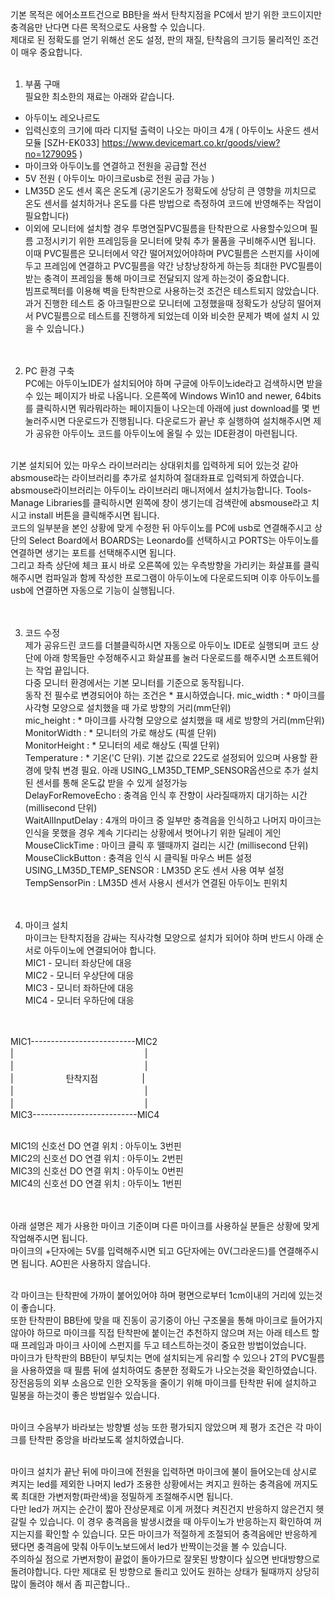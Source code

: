 기본 목적은 에어소프트건으로 BB탄을 쏴서 탄착지점을 PC에서 받기 위한 코드이지만 충격음만 난다면 다른 목적으로도 사용할 수 있습니다.<br>
제대로 된 정확도를 얻기 위해선 온도 설정, 판의 재질, 탄착음의 크기등 물리적인 조건이 매우 중요합니다.<br><br>

1. 부품 구매<br>
 필요한 최소한의 재료는 아래와 같습니다.<br>
  - 아두이노 레오나르도<br>
  - 입력신호의 크기에 따라 디지털 출력이 나오는 마이크 4개 ( 아두이노 사운드 센서모듈 [SZH-EK033] https://www.devicemart.co.kr/goods/view?no=1279095 )<br>
  - 마이크와 아두이노를 연결하고 전원을 공급할 전선<br>
  - 5V 전원 ( 아두이노 마이크로usb로 전원 공급 가능 )<br>
  - LM35D 온도 센서 혹은 온도계 (공기온도가 정확도에 상당히 큰 영향을 끼치므로 온도 센서를 설치하거나 온도를 다른 방법으로 측정하여 코드에 반영해주는 작업이 필요합니다) <br>
  - 이외에 모니터에 설치할 경우 투명연질PVC필름을 탄착판으로 사용할수있으며 필름 고정시키기 위한 프레임등을 모니터에 맞춰 추가 물품을 구비해주시면 됩니다. <br>
  이때 PVC필름은 모니터에서 약간 떨어져있어야하며 PVC필름은 스펀지를 사이에 두고 프레임에 연결하고 PVC필름을 약간 낭창낭창하게 하는등 최대한 PVC필름이 받는 충격이 프레임을 통해 마이크로 전달되지 않게 하는것이 중요합니다.<br>
  빔프로젝터를 이용해 벽을 탄착판으로 사용하는것 조건은 테스트되지 않았습니다. 과거 진행한 테스트 중 아크릴판으로 모니터에 고정했을때 정확도가 상당히 떨어져서 PVC필름으로 테스트를 진행하게 되었는데 이와 비슷한 문제가 벽에 설치 시 있을 수 있습니다.)<br><br><br>


2. PC 환경 구축<br>
PC에는 아두이노IDE가 설치되어야 하며 구글에 아두이노ide라고 검색하시면 받을 수 있는 페이지가 바로 나옵니다.
오른쪽에 Windows Win10 and newer, 64bits 를 클릭하시면 뭐라뭐라하는 페이지들이 나오는데 아래에 just download를 몇 번 눌러주시면 다운로드가 진행됩니다. 다운로드가 끝난 후 실행하여 설치해주시면 제가 공유한 아두이노 코드를 아두이노에 올릴 수 있는 IDE환경이 마련됩니다.<br><br>

기본 설치되어 있는 마우스 라이브러리는 상대위치를 입력하게 되어 있는것 같아 absmouse라는 라이브러리를 추가로 설치하여 절대좌표로 입력되게 하였습니다. absmouse라이브러리는 아두이노 라이브러리 매니저에서 설치가능합니다. Tools-Manage Libraries를 클릭하시면 왼쪽에 창이 생기는데 검색란에 absmouse라고 치시고 install 버튼을 클릭해주시면 됩니다.<br>
코드의 일부분을 본인 상황에 맞게 수정한 뒤 아두이노를 PC에 usb로 연결해주시고 상단의 Select Board에서 BOARDS는 Leonardo를 선택하시고 PORTS는 아두이노를 연결하면 생기는 포트를 선택해주시면 됩니다.<br>
그리고 좌측 상단에 체크 표시 바로 오른쪽에 있는 우측방향을 가리키는 화살표를 클릭해주시면 컴파일과 함께 작성한 프로그램이 아두이노에 다운로드되며 이후 아두이노를 usb에 연결하면 자동으로 기능이 실행됩니다.<br><br><br>


3. 코드 수정<br>
제가 공유드린 코드를 더블클릭하시면 자동으로 아두이노 IDE로 실행되며 코드 상단에 아래 항목들만 수정해주시고 화살표를 눌러 다운로드를 해주시면 소프트웨어는 작업 끝입니다.<br>
다중 모니터 환경에서는 기본 모니터를 기준으로 동작됩니다.<br>
동작 전 필수로 변경되어야 하는 조건은 * 표시하였습니다.
mic_width : * 마이크를 사각형 모양으로 설치했을 때 가로 방향의 거리(mm단위)<br>
mic_height : * 마이크를 사각형 모양으로 설치했을 때 세로 방향의 거리(mm단위)<br>
MonitorWidth : * 모니터의 가로 해상도 (픽셀 단위)<br>
MonitorHeight : * 모니터의 세로 해상도 (픽셀 단위)<br>
Temperature : * 기온('C 단위). 기본 값으로 22도로 설정되어 있으며 사용할 환경에 맞춰 변경 필요. 아래 USING_LM35D_TEMP_SENSOR옵션으로 추가 설치된 센서를 통해 온도값 받을 수 있게 설정가능<br>
DelayForRemoveEcho : 충격음 인식 후 잔향이 사라질때까지 대기하는 시간 (millisecond 단위)<br>
WaitAllInputDelay : 4개의 마이크 중 일부만 충격음을 인식하고 나머지 마이크는 인식을 못했을 경우 계속 기다리는 상황에서 벗어나기 위한 딜레이 게인<br>
MouseClickTime : 마이크 클릭 후 뗄때까지 걸리는 시간 (millisecond 단위)<br>
MouseClickButton : 충격음 인식 시 클릭될 마우스 버튼 설정<br>
USING_LM35D_TEMP_SENSOR : LM35D 온도 센서 사용 여부 설정<br>
TempSensorPin : LM35D 센서 사용시 센서가 연결된 아두이노 핀위치<br><br><br>


4. 마이크 설치<br>
마이크는 탄착지점을 감싸는 직사각형 모양으로 설치가 되어야 하며 반드시 아래 순서로 아두이노에 연결되어야 합니다.<br>
MIC1 - 모니터 좌상단에 대응<br>
MIC2 - 모니터 우상단에 대응<br>
MIC3 - 모니터 좌하단에 대응<br>
MIC4 - 모니터 우하단에 대응<br><br><br>


MIC1--------------------------MIC2<br>
|　　　　　　　　　　　　　　　|<br>
|　　　　　　　　　　　　　　　|<br>
|　　　　　　탄착지점　　　　　|<br>
|　　　　　　　　　　　　　　　|<br>
|　　　　　　　　　　　　　　　|<br>
MIC3--------------------------MIC4<br><br>

MIC1의 신호선 DO 연결 위치 : 아두이노 3번핀<br>
MIC2의 신호선 DO 연결 위치 : 아두이노 2번핀<br>
MIC3의 신호선 DO 연결 위치 : 아두이노 0번핀<br>
MIC4의 신호선 DO 연결 위치 : 아두이노 1번핀<br><br><br>


아래 설명은 제가 사용한 마이크 기준이며 다른 마이크를 사용하실 분들은 상황에 맞게 작업해주시면 됩니다.<br>
마이크의 +단자에는 5V를 입력해주시면 되고 G단자에는 0V(그라운드)를 연결해주시면 됩니다. AO핀은 사용하지 않습니다.<br><br>

각 마이크는 탄착판에 가까이 붙어있어야 하며 평면으로부터 1cm이내의 거리에 있는것이 좋습니다.<br>
또한 탄착판이 BB탄에 맞을 때 진동이 공기중이 아닌 구조물을 통해 마이크로 들어가지 않아야 하므로 마이크를 직접 탄착판에 붙이는건 추천하지 않으며 저는 아래 테스트 할 때 프레임과 마이크 사이에 스펀지를 두고 테스트하는것이 중요한 방법이었습니다.<br>
마이크가 탄착판의 BB탄이 부딪치는 면에 설치되는게 유리할 수 있으나 2T의 PVC필름을 사용하였을 때 필름 뒤에 설치하여도 충분한 정확도가 나오는것을 확인하였습니다. 장전음등의 외부 소음으로 인한 오작동을 줄이기 위해 마이크를 탄착판 뒤에 설치하고 밀봉을 하는것이 좋은 방법일수 있습니다.<br><br>

마이크 수음부가 바라보는 방향별 성능 또한 평가되지 않았으며 제 평가 조건은 각 마이크를 탄착판 중앙을 바라보도록 설치하였습니다.<br><br>

마이크 설치가 끝난 뒤에 마이크에 전원을 입력하면 마이크에 불이 들어오는데 상시로 켜지는 led를 제외한 나머지 led가 조용한 상황에서는 켜지고 원하는 충격음에 꺼지도록 최대한 가변저항(파란색)을 정밀하게 조절해주시면 됩니다.<br>
다만 led가 꺼지는 순간이 짧아 잔상문제로 이게 꺼졌다 켜진건지 반응하지 않은건지 헷갈릴 수 있습니다. 이 경우 충격음을 발생시켰을 때 아두이노가 반응하는지 확인하여 꺼지는지를 확인할 수 있습니다. 모든 마이크가 적절하게 조절되어 충격음에만 반응하게 됐다면 충격음에 맞춰 아두이노보드에서 led가 반짝이는것을 볼 수 있습니다.<br>
주의하실 점으로 가변저항이 끝없이 돌아가므로 잘못된 방향이다 싶으면 반대방향으로 돌려야합니다. 다만 제대로 된 방향으로 돌리고 있어도 원하는 상태가 될때까지 상당히 많이 돌려야 해서 좀 피곤합니다..

